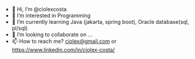 - 👋 Hi, I’m @ciolexcosta
- 👀 I’m interested in Programming
- 🌱 I’m currently learning Java (jakarta, spring boot), Oracle database(sql, pl/sql)
- 💞️ I’m looking to collaborate on ...
- 📫 How to reach me? ciolex@gmail.com or https://www.linkedin.com/in/ciolex-costa/

<!---
ciolexcosta/ciolexcosta is a ✨ special ✨ repository because its `README.md` (this file) appears on your GitHub profile.
You can click the Preview link to take a look at your changes.
--->
